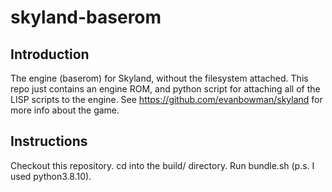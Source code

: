 # skyland-baserom

## Introduction

The engine (baserom) for Skyland, without the filesystem attached. This repo just contains an engine ROM, and python script for attaching all of the LISP scripts to the engine. See https://github.com/evanbowman/skyland for more info about the game.

## Instructions

Checkout this repository. cd into the build/ directory. Run bundle.sh (p.s. I used python3.8.10). 
